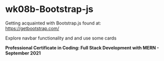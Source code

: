 # wk08b-Bootstrap-js
Getting acquainted with Bootstrap.js found at:  
<https://getbootstrap.com/>

Explore navbar functionality and and use some cards

**Professional Certificate in Coding: Full Stack Development with MERN - September 2021**
